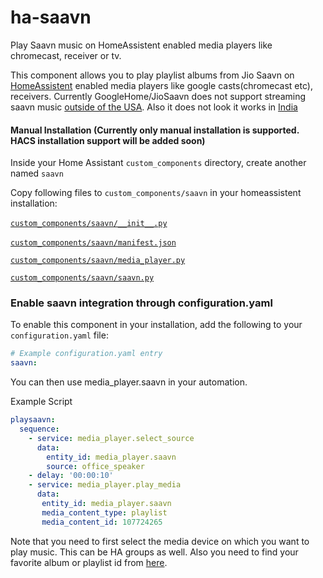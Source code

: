 # ha-saavn
Play Saavn music on HomeAssistent enabled media players like chromecast, receiver or tv.

This component allows you to play playlist albums from Jio Saavn on [HomeAssistent](https://www.home-assistant.io/) enabled media players like google casts(chromecast etc), receivers. 
Currently GoogleHome/JioSaavn does not support streaming saavn music [outside of the USA](https://support.google.com/googlenest/thread/1313827?hl=en). Also it does not look it works in [India](https://support.google.com/googlenest/thread/14799752?hl=en)

#### Manual Installation (Currently only manual installation is supported. HACS installation support will be added soon) 
Inside your Home Assistant `custom_components` directory, create another named `saavn`  

Copy following files to `custom_components/saavn` in your homeassistent installation:  

[`custom_components/saavn/__init__.py`](https://github.com/sacdroid/ha-saavn//blob/master/custom_components/saavn/__init__.py)  

[`custom_components/saavn/manifest.json`](https://github.com/sacdroid/ha-saavn//blob/master/custom_components/saavn/manifest.json)  

[`custom_components/saavn/media_player.py`](https://github.com/sacdroid/ha-saavn//blob/master/custom_components/saavn/media_player.py) 

[`custom_components/saavn/saavn.py`](https://github.com/sacdroid/ha-saavn//blob/master/custom_components/saavn/saavn.py) 

### Enable saavn integration through configuration.yaml
To enable this component in your installation, add the following to your `configuration.yaml` file:

```yaml
# Example configuration.yaml entry
saavn:
```

You can then use media_player.saavn in your automation. 

Example Script

```yaml
playsaavn:
  sequence:
    - service: media_player.select_source
      data:
        entity_id: media_player.saavn
        source: office_speaker
    - delay: '00:00:10'        
    - service: media_player.play_media
      data:
       entity_id: media_player.saavn
       media_content_type: playlist
       media_content_id: 107724265
```
Note that you need to first select the media device on which you want to play music. This can be HA groups as well. Also you need to find your favorite album or playlist id from [here](https://www.jiosaavn.com/api.php?__call=content.getHomepageData).
